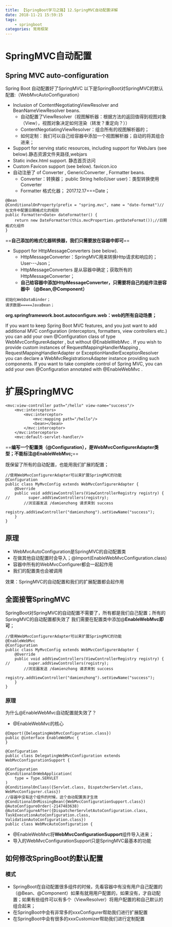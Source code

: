 ```yaml
---
title: 【SpringBoot学习之路】12.SpringMVC自动配置详解
date: 2018-11-21 15:59:15
tags: 
	- springboot
categories: 常用框架
---
```

# SpringMVC自动配置
## Spring MVC auto-configuration
Spring Boot 自动配置好了SpringMVC
以下是SpringBoot对SpringMVC的默认配置:（WebMvcAutoConfiguration）
- Inclusion of ContentNegotiatingViewResolver and BeanNameViewResolver beans.
  - 自动配置了ViewResolver（视图解析器：根据方法的返回值得到视图对象（View），视图对象决定如何渲染（转发？重定向？））
  - ContentNegotiatingViewResolver：组合所有的视图解析器的；
  - 如何定制：我们可以自己给容器中添加一个视图解析器；自动的将其组合进来；
- Support for serving static resources, including support for WebJars (see below).静态资源文件夹路径,webjars
- Static index.html support. 静态首页访问
- Custom Favicon support (see below). favicon.ico
- 自动注册了 of Converter , GenericConverter , Formatter beans.
  - Converter：转换器； public String hello(User user)：类型转换使用Converter
  - Formatter 格式化器； 2017.12.17===Date；

```
@Bean
@ConditionalOnProperty(prefix = "spring.mvc", name = "date‐format")//在文件中配置日期格式化的规则
public Formatter<Date> dateFormatter() {
    return new DateFormatter(this.mvcProperties.getDateFormat());//日期格式化组件
}
```
==**自己添加的格式化器转换器，我们只需要放在容器中即可**==
- Support for HttpMessageConverters (see below).
  - HttpMessageConverter：SpringMVC用来转换Http请求和响应的；User---Json；
  - HttpMessageConverters 是从容器中确定；获取所有的HttpMessageConverter；
  - **自己给容器中添加HttpMessageConverter，只需要将自己的组件注册容器中
（@Bean,@Component）**

```
初始化WebDataBinder；
请求数据=====JavaBean；
```
**org.springframework.boot.autoconfigure.web：web的所有自动场景；**

If you want to keep Spring Boot MVC features, and you just want to add additional MVC configuration
(interceptors, formatters, view controllers etc.) you can add your own @Configuration class of type
WebMvcConfigurerAdapter , but without @EnableWebMvc . If you wish to provide custom instances of
RequestMappingHandlerMapping , RequestMappingHandlerAdapter or ExceptionHandlerExceptionResolver
you can declare a WebMvcRegistrationsAdapter instance providing such components.
If you want to take complete control of Spring MVC, you can add your own @Configuration annotated with
@EnableWebMvc .
# 扩展SpringMVC
```
<mvc:view-controller path="/hello" view-name="success"/>
    <mvc:interceptors>
        <mvc:interceptor>
            <mvc:mapping path="/hello"/>
            <bean></bean>
        </mvc:interceptor>
    </mvc:interceptors>
    <mvc:default-servlet-handler/>
```
==**编写一个配置类（@Configuration），是WebMvcConfigurerAdapter类型；不能标注@EnableWebMvc;**==

既保留了所有的自动配置，也能用我们扩展的配置；
```
//使用WebMvcConfigurerAdapter可以来扩展SpringMVC的功能
@Configuration
public class MyMvcConfig extends WebMvcConfigurerAdapter {
    @Override
    public void addViewControllers(ViewControllerRegistry registry) {
//        super.addViewControllers(registry);
        //浏览器发送 /damienzhong 请求来到 success
        registry.addViewController("damienzhong").setViewName("success");
    }
}

```
## 原理
- WebMvcAutoConfiguration是SpringMVC的自动配置类
- 在做其他自动配置时会导入；@Import(EnableWebMvcConfiguration.class)
- 容器中所有的WebMvcConfigurer都会一起起作用
- 我们的配置类也会被调用

效果：SpringMVC的自动配置和我们的扩展配置都会起作用
## 全面接管SpringMVC
SpringBoot对SpringMVC的自动配置不需要了，所有都是我们自己配置；所有的SpringMVC的自动配置都失效了
我们需要在配置类中添加@**EnableWebMvc即可**；
```
//使用WebMvcConfigurerAdapter可以来扩展SpringMVC的功能
@EnableWebMvc
@Configuration
public class MyMvcConfig extends WebMvcConfigurerAdapter {
    @Override
    public void addViewControllers(ViewControllerRegistry registry) {
//        super.addViewControllers(registry);
        //浏览器发送 /damienzhong 请求来到 success
        registry.addViewController("damienzhong").setViewName("success");
    }
}
```
### 原理
为什么@EnableWebMvc自动配置就失效了？
- @EnableWebMvc的核心
```
@Import({DelegatingWebMvcConfiguration.class})
public @interface EnableWebMvc {
}
```
```
@Configuration
public class DelegatingWebMvcConfiguration extends WebMvcConfigurationSupport {
```

```
@Configuration
@ConditionalOnWebApplication(
    type = Type.SERVLET
)
@ConditionalOnClass({Servlet.class, DispatcherServlet.class, WebMvcConfigurer.class})
//容器中没有这个组件的时候，这个自动配置类才生效
@ConditionalOnMissingBean({WebMvcConfigurationSupport.class})
@AutoConfigureOrder(-2147483638)
@AutoConfigureAfter({DispatcherServletAutoConfiguration.class, TaskExecutionAutoConfiguration.class, ValidationAutoConfiguration.class})
public class WebMvcAutoConfiguration {
```
- @EnableWebMvc将**WebMvcConfigurationSupport**组件导入进来；
- 导入的WebMvcConfigurationSupport只是SpringMVC最基本的功能
## 如何修改SpringBoot的默认配置
### 模式
- SpringBoot在自动配置很多组件的时候，先看容器中有没有用户自己配置的（@Bean、@Component）如果有就用用户配置的，如果没有，才自动配置；如果有些组件可以有多个（ViewResolver）将用户配置的和自己默认的组合起来；
- 在SpringBoot中会有非常多的xxxConfigurer帮助我们进行扩展配置
- 在SpringBoot中会有很多的xxxCustomizer帮助我们进行定制配置